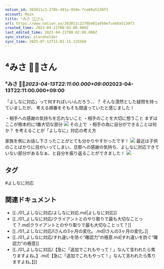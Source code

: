 ```yaml
---
notion_id: 303011c2-278b-401a-950e-7ce60a5130f3
account: Main
title: ⁴みさ 👶👶さん
url: https://www.notion.so/303011c2278b401a950e7ce60a5130f3
created_time: 2023-04-21T00:02:00.000Z
last_edited_time: 2023-04-21T00:02:00.000Z
sync_status: placeholder
sync_time: 2025-07-12T15:01:15.115560
---
```

# ⁴みさ 👶👶さん

### **⁴みさ 👶👶*****2023-04-13T22:11:00.000+09:00*****2023-04-13T22:11:00.000+09:00**
「よしなに対応」って何すればいいんだろう、、？
そんな漠然とした疑問を持っていましたが、
考える順番をそもそも間違っていたと感じました！

・相手への感謝の気持ちを忘れないこと
・相手のことを大切に想うこと
まずはここが根本的に1番大切な部分
![](https://discord.com/assets/e820a306c732b90515989dada9995a97.svg)
その上で
・相手の為に自分ができることは何か？
を考えることが「よしなに」対応の考え方

家族を例にお話し下さったことがとても分かりやすかったです！
![](https://discord.com/assets/6f75b58eb746d08c2c18451573876292.svg)
最近は子供のことばかりに目がいってしまい、旦那への感謝の気持ち、よしなに対応できていない部分があるなぁ、と自分を振り返ることができました！
![](https://discord.com/assets/b45af785b0e648fe2fb7e318a6b8010c.svg)

## タグ

#よしなに対応 

## 関連ドキュメント

- [[../01_よしなに対応/よしなに対応.md|よしなに対応]]
- [[../01_よしなに対応/クライアントとのやり取りで最も大切なことって？.md|クライアントとのやり取りで最も大切なことって？]]
- [[../01_よしなに対応/Iさんの3ヶ月の変化。.md|Iさんの3ヶ月の変化。]]
- [[../01_よしなに対応/すれ違いを防ぐ“確認力”の極意.md|すれ違いを防ぐ“確認力”の極意]]
- [[../01_よしなに対応/【急に「追加でこれもやって！」なんて言われたら焦りますよね。】.md|【急に「追加でこれもやって！」なんて言われたら焦りますよね。】]]
